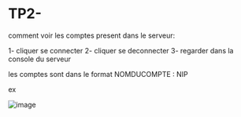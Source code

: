 # TP2-

comment voir les comptes present dans le serveur:

1- cliquer se connecter
2- cliquer se deconnecter
3- regarder dans la console du serveur

les comptes sont dans le format NOMDUCOMPTE : NIP

ex 

![image](https://github.com/user-attachments/assets/f788d4e9-9c88-4ead-8523-6b68343e7cfc)
